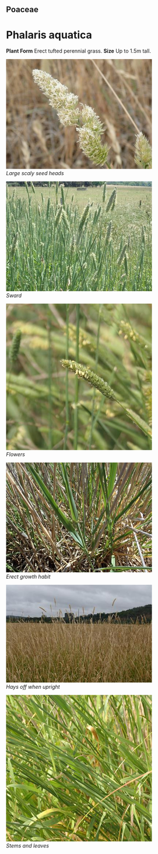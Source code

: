## Poaceae
# Phalaris aquatica

**Plant Form** Erect tufted perennial grass. **Size** Up to 1.5m tall.


![Large scaly seed heads](664_PC011881.jpg)  
 *Large scaly seed heads* 

![Sward](700_PB241691.jpg)  
 *Sward* 

![Flowers](69703_P1022211.jpg)  
 *Flowers* 

![Erect growth habit](1284_PA273573.jpg)  
 *Erect growth habit* 

![Hays off when upright](11283_P6950572.jpg)  
 *Hays off when upright* 

![Stems and leaves](69708_P1022216.jpg)  
 *Stems and leaves* 

